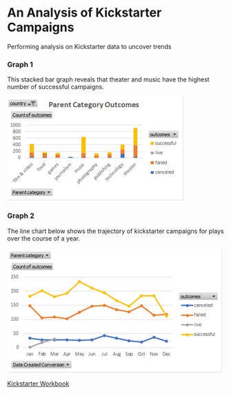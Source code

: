 # An Analysis of Kickstarter Campaigns

Performing analysis on Kickstarter data to uncover trends

### Graph 1

This stacked bar graph reveals that theater and music have the highest number of successful campaigns. 

![graph 1](pic1.png)


### Graph 2

The line chart below shows the trajectory of kickstarter campaigns for plays over the course of a year.


![graph 2](pic2.png)

[Kickstarter Workbook](kickstarter-1-6.xlxs)


